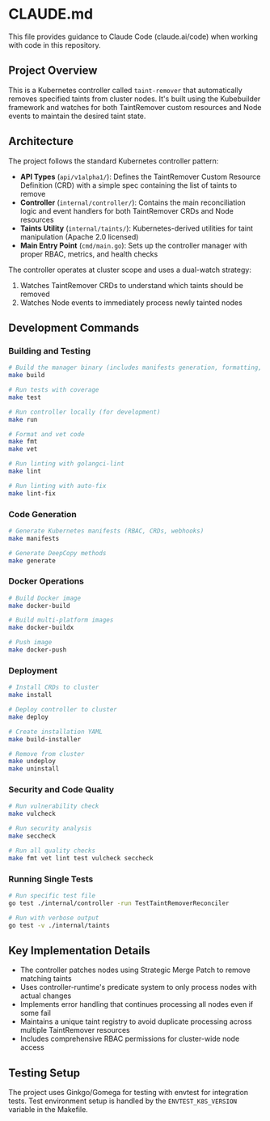 # CLAUDE.md

This file provides guidance to Claude Code (claude.ai/code) when working with code in this repository.

## Project Overview

This is a Kubernetes controller called `taint-remover` that automatically removes specified taints from cluster nodes. It's built using the Kubebuilder framework and watches for both TaintRemover custom resources and Node events to maintain the desired taint state.

## Architecture

The project follows the standard Kubernetes controller pattern:

- **API Types** (`api/v1alpha1/`): Defines the TaintRemover Custom Resource Definition (CRD) with a simple spec containing the list of taints to remove
- **Controller** (`internal/controller/`): Contains the main reconciliation logic and event handlers for both TaintRemover CRDs and Node resources
- **Taints Utility** (`internal/taints/`): Kubernetes-derived utilities for taint manipulation (Apache 2.0 licensed)
- **Main Entry Point** (`cmd/main.go`): Sets up the controller manager with proper RBAC, metrics, and health checks

The controller operates at cluster scope and uses a dual-watch strategy:
1. Watches TaintRemover CRDs to understand which taints should be removed
2. Watches Node events to immediately process newly tainted nodes

## Development Commands

### Building and Testing
```bash
# Build the manager binary (includes manifests generation, formatting, and vetting)
make build

# Run tests with coverage
make test

# Run controller locally (for development)
make run

# Format and vet code
make fmt
make vet

# Run linting with golangci-lint
make lint

# Run linting with auto-fix
make lint-fix
```

### Code Generation
```bash
# Generate Kubernetes manifests (RBAC, CRDs, webhooks)
make manifests

# Generate DeepCopy methods
make generate
```

### Docker Operations
```bash
# Build Docker image
make docker-build

# Build multi-platform images
make docker-buildx

# Push image
make docker-push
```

### Deployment
```bash
# Install CRDs to cluster
make install

# Deploy controller to cluster
make deploy

# Create installation YAML
make build-installer

# Remove from cluster
make undeploy
make uninstall
```

### Security and Code Quality
```bash
# Run vulnerability check
make vulcheck

# Run security analysis
make seccheck

# Run all quality checks
make fmt vet lint test vulcheck seccheck
```

### Running Single Tests
```bash
# Run specific test file
go test ./internal/controller -run TestTaintRemoverReconciler

# Run with verbose output
go test -v ./internal/taints
```

## Key Implementation Details

- The controller patches nodes using Strategic Merge Patch to remove matching taints
- Uses controller-runtime's predicate system to only process nodes with actual changes
- Implements error handling that continues processing all nodes even if some fail
- Maintains a unique taint registry to avoid duplicate processing across multiple TaintRemover resources
- Includes comprehensive RBAC permissions for cluster-wide node access

## Testing Setup

The project uses Ginkgo/Gomega for testing with envtest for integration tests. Test environment setup is handled by the `ENVTEST_K8S_VERSION` variable in the Makefile.
